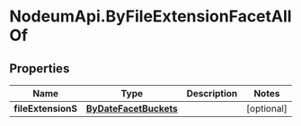 # NodeumApi.ByFileExtensionFacetAllOf

## Properties

Name | Type | Description | Notes
------------ | ------------- | ------------- | -------------
**fileExtensionS** | [**ByDateFacetBuckets**](ByDateFacetBuckets.md) |  | [optional] 


